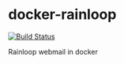 # docker-rainloop
[![Build Status](https://ci.quacker.org/api/badges/d/docker-rainloop/status.svg)](https://ci.quacker.org/d/docker-rainloop)

Rainloop webmail in docker